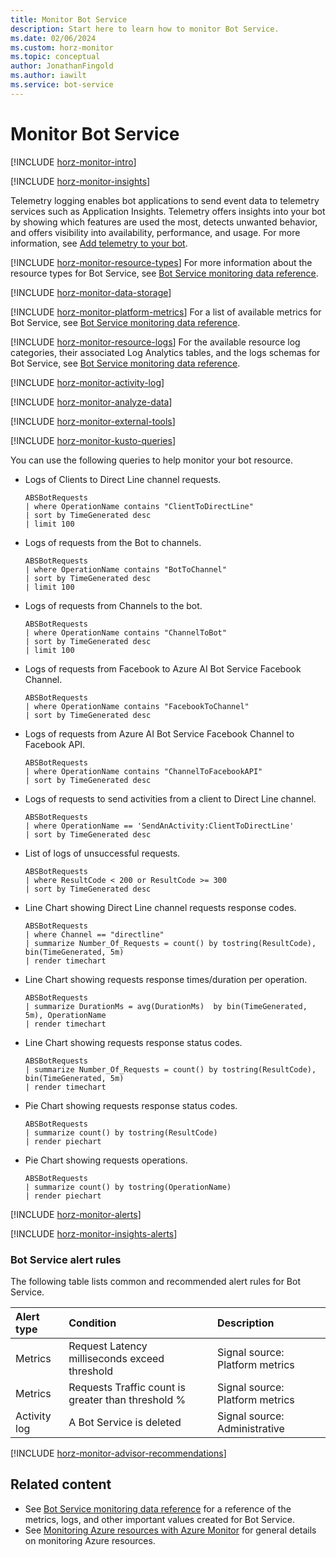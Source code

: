 ```yaml
---
title: Monitor Bot Service
description: Start here to learn how to monitor Bot Service.
ms.date: 02/06/2024
ms.custom: horz-monitor
ms.topic: conceptual
author: JonathanFingold
ms.author: iawilt
ms.service: bot-service
---
```


<!-- 
IMPORTANT 
To make this template easier to use, first:
1. Search and replace Bot Service with the official name of your service.
2. Search and replace bot-service with the service name to use in GitHub filenames.-->

<!-- VERSION 3.0 2024_01_07
For background about this template, see https://review.learn.microsoft.com/en-us/help/contribute/contribute-monitoring?branch=main -->

<!-- Most services can use the following sections unchanged. The sections use #included text you don't have to maintain, which changes when Azure Monitor functionality changes. Add info into the designated service-specific places if necessary. Remove #includes or template content that aren't relevant to your service.

At a minimum your service should have the following two articles:

1. The primary monitoring article (based on this template)
   - Title: "Monitor Bot Service"
   - TOC title: "Monitor"
   - Filename: "monitor-bot-service.md"

2. A reference article that lists all the metrics and logs for your service (based on the template data-reference-template.md).
   - Title: "Bot Service monitoring data reference"
   - TOC title: "Monitoring data reference"
   - Filename: "monitor-bot-service-reference.md".
-->

# Monitor Bot Service

<!-- Intro. Required. -->
[!INCLUDE [horz-monitor-intro](~/articles/reusable-content/azure-monitor/horizontals/horz-monitor-intro.md)]

<!-- ## Insights. Optional section. If your service has insights, add the following include and information. -->
[!INCLUDE [horz-monitor-insights](~/articles/reusable-content/azure-monitor/horizontals/horz-monitor-insights.md)]
<!-- Insights service-specific information. Add brief information about what your Azure Monitor insights provide here. You can refer to another article that gives details or add a screenshot. -->
Telemetry logging enables bot applications to send event data to telemetry services such as Application Insights. Telemetry offers insights into your bot by showing which features are used the most, detects unwanted behavior, and offers visibility into availability, performance, and usage. For more information, see [Add telemetry to your bot](bot-builder-telemetry.md).

<!-- ## Resource types. Required section. -->
[!INCLUDE [horz-monitor-resource-types](~/articles/reusable-content/azure-monitor/horizontals/horz-monitor-resource-types.md)]
For more information about the resource types for Bot Service, see [Bot Service monitoring data reference](monitor-bot-service-reference.md).

<!-- ## Data storage. Required section. Optionally, add service-specific information about storing your monitoring data after the include. -->
[!INCLUDE [horz-monitor-data-storage](~/articles/reusable-content/azure-monitor/horizontals/horz-monitor-data-storage.md)]
<!-- Add service-specific information about storing monitoring data here, if applicable. For example, SQL Server stores other monitoring data in its own databases. -->

<!-- METRICS SECTION START ------------------------------------->

<!-- ## Platform metrics. Required section.
  - If your service doesn't collect platform metrics, use the following include: [!INCLUDE [horz-monitor-no-platform-metrics](~/articles/reusable-content/azure-monitor/horizontals/horz-monitor-no-platform-metrics.md)]
  - If your service collects platform metrics, add the following include, statement, and service-specific information as appropriate. -->
[!INCLUDE [horz-monitor-platform-metrics](~/articles/reusable-content/azure-monitor/horizontals/horz-monitor-platform-metrics.md)]
For a list of available metrics for Bot Service, see [Bot Service monitoring data reference](monitor-bot-service-reference.md#metrics).
<!-- Platform metrics service-specific information. Add service-specific information about your platform metrics here.-->

<!-- ## Prometheus/container metrics. Optional. If your service uses containers/Prometheus metrics, add the following include and information. 
[!INCLUDE [horz-monitor-container-metrics](~/articles/reusable-content/azure-monitor/horizontals/horz-monitor-container-metrics.md)]
<!-- Add service-specific information about your container/Prometheus metrics here.-->

<!-- ## System metrics. Optional. If your service uses system-imported metrics, add the following include and information. 
[!INCLUDE [horz-monitor-system-metrics](~/articles/reusable-content/azure-monitor/horizontals/horz-monitor-system-metrics.md)]
<!-- Add service-specific information about your system-imported metrics here.-->

<!-- ## Custom metrics. Optional. If your service uses custom imported metrics, add the following include and information. 
[!INCLUDE [horz-monitor-custom-metrics](~/articles/reusable-content/azure-monitor/horizontals/horz-monitor-custom-metrics.md)]
<!-- Custom imported service-specific information. Add service-specific information about your custom imported metrics here.-->

<!-- ## Non-Azure Monitor metrics. Optional. If your service uses any non-Azure Monitor based metrics, add the following include and information. 
[!INCLUDE [horz-monitor-custom-metrics](~/articles/reusable-content/azure-monitor/horizontals/horz-monitor-non-monitor-metrics.md)]
<!-- Non-Monitor metrics service-specific information. Add service-specific information about your non-Azure Monitor metrics here.-->

<!-- METRICS SECTION END ------------------------------------->

<!-- LOGS SECTION START -------------------------------------->

<!-- ## Resource logs. Required section.
  - If your service doesn't collect resource logs, use the following include [!INCLUDE [horz-monitor-no-resource-logs](~/articles/reusable-content/azure-monitor/horizontals/horz-monitor-no-resource-logs.md)]
  - If your service collects resource logs, add the following include, statement, and service-specific information as appropriate. -->
[!INCLUDE [horz-monitor-resource-logs](~/articles/reusable-content/azure-monitor/horizontals/horz-monitor-resource-logs.md)]
For the available resource log categories, their associated Log Analytics tables, and the logs schemas for Bot Service, see [Bot Service monitoring data reference](monitor-bot-service-reference.md#resource-logs).
<!-- Resource logs service-specific information. Add service-specific information about your resource logs here.
NOTE: Azure Monitor already has general information on how to configure and route resource logs. See https://learn.microsoft.com/azure/azure-monitor/platform/diagnostic-settings. Ideally, don't repeat that information here. You can provide a single screenshot of the diagnostic settings portal experience if you want. -->

<!-- ## Activity log. Required section. Optionally, add service-specific information about your activity log after the include. -->
[!INCLUDE [horz-monitor-activity-log](~/articles/reusable-content/azure-monitor/horizontals/horz-monitor-activity-log.md)]
<!-- Activity log service-specific information. Add service-specific information about your activity log here. -->

<!-- ## Imported logs. Optional section. If your service uses imported logs, add the following include and information. 
[!INCLUDE [horz-monitor-imported-logs](~/articles/reusable-content/azure-monitor/horizontals/horz-monitor-imported-logs.md)]
<!-- Add service-specific information about your imported logs here. -->

<!-- ## Other logs. Optional section.
If your service has other logs that aren't resource logs or in the activity log, add information that states what they are and what they cover here. You can describe how to route them in a later section. -->

<!-- LOGS SECTION END ------------------------------------->

<!-- ANALYSIS SECTION START -------------------------------------->

<!-- ## Analyze data. Required section. -->
[!INCLUDE [horz-monitor-analyze-data](~/articles/reusable-content/azure-monitor/horizontals/horz-monitor-analyze-data.md)]

<!-- ### External tools. Required section. -->
[!INCLUDE [horz-monitor-external-tools](~/articles/reusable-content/azure-monitor/horizontals/horz-monitor-external-tools.md)]

<!-- ### Sample Kusto queries. Required section. If you have sample Kusto queries for your service, add them after the include. -->
[!INCLUDE [horz-monitor-kusto-queries](~/articles/reusable-content/azure-monitor/horizontals/horz-monitor-kusto-queries.md)]
<!-- Add sample Kusto queries for your service here. -->
You can use the following queries to help monitor your bot resource.

- Logs of Clients to Direct Line channel requests.

  ```kusto
  ABSBotRequests
  | where OperationName contains "ClientToDirectLine"
  | sort by TimeGenerated desc
  | limit 100
  ```

- Logs of requests from the Bot to channels.

  ```kusto
  ABSBotRequests
  | where OperationName contains "BotToChannel"
  | sort by TimeGenerated desc
  | limit 100
  ```

- Logs of requests from Channels to the bot.

  ```kusto
  ABSBotRequests
  | where OperationName contains "ChannelToBot"
  | sort by TimeGenerated desc
  | limit 100
  ```

- Logs of requests from Facebook to Azure AI Bot Service Facebook Channel.

  ```kusto
  ABSBotRequests
  | where OperationName contains "FacebookToChannel"
  | sort by TimeGenerated desc
  ```

- Logs of requests from Azure AI Bot Service Facebook Channel to Facebook API.

  ```kusto
  ABSBotRequests
  | where OperationName contains "ChannelToFacebookAPI"
  | sort by TimeGenerated desc
  ```

- Logs of requests to send activities from a client to Direct Line channel.

  ```kusto
  ABSBotRequests
  | where OperationName == 'SendAnActivity:ClientToDirectLine'
  | sort by TimeGenerated desc
  ```

- List of logs of unsuccessful requests.

  ```kusto
  ABSBotRequests
  | where ResultCode < 200 or ResultCode >= 300
  | sort by TimeGenerated desc
  ```

- Line Chart showing Direct Line channel requests response codes.

  ```kusto
  ABSBotRequests
  | where Channel == "directline"
  | summarize Number_Of_Requests = count() by tostring(ResultCode), bin(TimeGenerated, 5m)
  | render timechart
  ```

- Line Chart showing requests response times/duration per operation.

  ```kusto
  ABSBotRequests
  | summarize DurationMs = avg(DurationMs)  by bin(TimeGenerated, 5m), OperationName
  | render timechart
  ```

- Line Chart showing requests response status codes.

  ```kusto
  ABSBotRequests
  | summarize Number_Of_Requests = count() by tostring(ResultCode), bin(TimeGenerated, 5m)
  | render timechart
  ```

- Pie Chart showing requests response status codes.

  ```kusto
  ABSBotRequests
  | summarize count() by tostring(ResultCode)
  | render piechart
  ```

- Pie Chart showing requests operations.

  ```kusto
  ABSBotRequests
  | summarize count() by tostring(OperationName)
  | render piechart
  ```

<!-- ### Bot Service service-specific analytics. Optional section.
Add short information or links to specific articles that outline how to analyze data for your service. -->

<!-- ANALYSIS SECTION END ------------------------------------->

<!-- ALERTS SECTION START -------------------------------------->

<!-- ## Alerts. Required section. -->
[!INCLUDE [horz-monitor-alerts](~/articles/reusable-content/azure-monitor/horizontals/horz-monitor-alerts.md)]

<!-- ONLY if applications run on your service that work with Application Insights, add the following include. -->
[!INCLUDE [horz-monitor-insights-alerts](~/articles/reusable-content/azure-monitor/horizontals/horz-monitor-insights-alerts.md)]

<!-- ### Bot Service alert rules. Required section.
**MUST HAVE** service-specific alert rules. Include useful alerts on metrics, logs, log conditions, or activity log.
Fill in the following table with metric and log alerts that would be valuable for your service. Change the format as necessary for readability. You can instead link to an article that discusses your common alerts in detail.
Ask your PMs if you don't know. This information is the BIGGEST request we get in Azure Monitor, so don't avoid it long term. People don't know what to monitor for best results. Be prescriptive. -->

### Bot Service alert rules
The following table lists common and recommended alert rules for Bot Service.

| Alert type | Condition | Description  |
|:---|:---|:---|
| Metrics | Request Latency milliseconds exceed threshold | Signal source: Platform metrics |
| Metrics | Requests Traffic count is greater than threshold % | Signal source: Platform metrics |
| Activity log | A Bot Service is deleted | Signal source: Administrative |

<!-- ### Advisor recommendations. Required section. -->
[!INCLUDE [horz-monitor-advisor-recommendations](~/articles/reusable-content/azure-monitor/horizontals/horz-monitor-advisor-recommendations.md)]
<!-- Add any service-specific advisor recommendations or screenshots here. -->

<!-- ALERTS SECTION END -------------------------------------->

## Related content
<!-- You can change the wording and add more links if useful. -->

- See [Bot Service monitoring data reference](monitor-bot-service-reference.md) for a reference of the metrics, logs, and other important values created for Bot Service.
- See [Monitoring Azure resources with Azure Monitor](/azure/azure-monitor/essentials/monitor-azure-resource) for general details on monitoring Azure resources.
